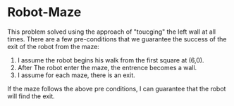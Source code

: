 # Robot-Maze

This problem solved using the approach of "toucging" the left wall at all times.
There are a few pre-conditions that we guarantee the success of the exit of the robot from the maze: 
1. I assume the robot begins his walk from the first square at (6,0).
2. After The robot enter the maze, the entrence becomes a wall.
3. I assume for each maze, there is an exit.

If the maze follows the above pre conditions, I can guarantee that the robot will find the exit.  

